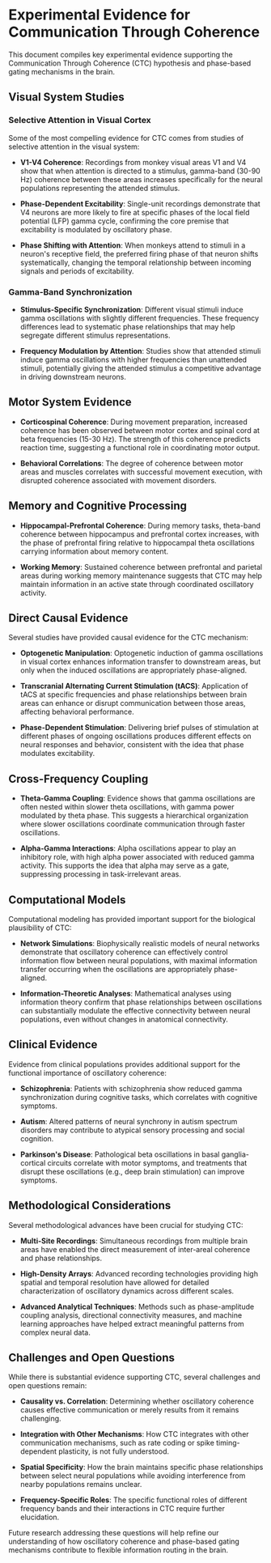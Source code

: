 # Experimental Evidence for Communication Through Coherence

This document compiles key experimental evidence supporting the Communication Through Coherence (CTC) hypothesis and phase-based gating mechanisms in the brain.

## Visual System Studies

### Selective Attention in Visual Cortex

Some of the most compelling evidence for CTC comes from studies of selective attention in the visual system:

- **V1-V4 Coherence**: Recordings from monkey visual areas V1 and V4 show that when attention is directed to a stimulus, gamma-band (30-90 Hz) coherence between these areas increases specifically for the neural populations representing the attended stimulus.

- **Phase-Dependent Excitability**: Single-unit recordings demonstrate that V4 neurons are more likely to fire at specific phases of the local field potential (LFP) gamma cycle, confirming the core premise that excitability is modulated by oscillatory phase.

- **Phase Shifting with Attention**: When monkeys attend to stimuli in a neuron's receptive field, the preferred firing phase of that neuron shifts systematically, changing the temporal relationship between incoming signals and periods of excitability.

### Gamma-Band Synchronization

- **Stimulus-Specific Synchronization**: Different visual stimuli induce gamma oscillations with slightly different frequencies. These frequency differences lead to systematic phase relationships that may help segregate different stimulus representations.

- **Frequency Modulation by Attention**: Studies show that attended stimuli induce gamma oscillations with higher frequencies than unattended stimuli, potentially giving the attended stimulus a competitive advantage in driving downstream neurons.

## Motor System Evidence

- **Corticospinal Coherence**: During movement preparation, increased coherence has been observed between motor cortex and spinal cord at beta frequencies (15-30 Hz). The strength of this coherence predicts reaction time, suggesting a functional role in coordinating motor output.

- **Behavioral Correlations**: The degree of coherence between motor areas and muscles correlates with successful movement execution, with disrupted coherence associated with movement disorders.

## Memory and Cognitive Processing

- **Hippocampal-Prefrontal Coherence**: During memory tasks, theta-band coherence between hippocampus and prefrontal cortex increases, with the phase of prefrontal firing relative to hippocampal theta oscillations carrying information about memory content.

- **Working Memory**: Sustained coherence between prefrontal and parietal areas during working memory maintenance suggests that CTC may help maintain information in an active state through coordinated oscillatory activity.

## Direct Causal Evidence

Several studies have provided causal evidence for the CTC mechanism:

- **Optogenetic Manipulation**: Optogenetic induction of gamma oscillations in visual cortex enhances information transfer to downstream areas, but only when the induced oscillations are appropriately phase-aligned.

- **Transcranial Alternating Current Stimulation (tACS)**: Application of tACS at specific frequencies and phase relationships between brain areas can enhance or disrupt communication between those areas, affecting behavioral performance.

- **Phase-Dependent Stimulation**: Delivering brief pulses of stimulation at different phases of ongoing oscillations produces different effects on neural responses and behavior, consistent with the idea that phase modulates excitability.

## Cross-Frequency Coupling

- **Theta-Gamma Coupling**: Evidence shows that gamma oscillations are often nested within slower theta oscillations, with gamma power modulated by theta phase. This suggests a hierarchical organization where slower oscillations coordinate communication through faster oscillations.

- **Alpha-Gamma Interactions**: Alpha oscillations appear to play an inhibitory role, with high alpha power associated with reduced gamma activity. This supports the idea that alpha may serve as a gate, suppressing processing in task-irrelevant areas.

## Computational Models

Computational modeling has provided important support for the biological plausibility of CTC:

- **Network Simulations**: Biophysically realistic models of neural networks demonstrate that oscillatory coherence can effectively control information flow between neural populations, with maximal information transfer occurring when the oscillations are appropriately phase-aligned.

- **Information-Theoretic Analyses**: Mathematical analyses using information theory confirm that phase relationships between oscillations can substantially modulate the effective connectivity between neural populations, even without changes in anatomical connectivity.

## Clinical Evidence

Evidence from clinical populations provides additional support for the functional importance of oscillatory coherence:

- **Schizophrenia**: Patients with schizophrenia show reduced gamma synchronization during cognitive tasks, which correlates with cognitive symptoms.

- **Autism**: Altered patterns of neural synchrony in autism spectrum disorders may contribute to atypical sensory processing and social cognition.

- **Parkinson's Disease**: Pathological beta oscillations in basal ganglia-cortical circuits correlate with motor symptoms, and treatments that disrupt these oscillations (e.g., deep brain stimulation) can improve symptoms.

## Methodological Considerations

Several methodological advances have been crucial for studying CTC:

- **Multi-Site Recordings**: Simultaneous recordings from multiple brain areas have enabled the direct measurement of inter-areal coherence and phase relationships.

- **High-Density Arrays**: Advanced recording technologies providing high spatial and temporal resolution have allowed for detailed characterization of oscillatory dynamics across different scales.

- **Advanced Analytical Techniques**: Methods such as phase-amplitude coupling analysis, directional connectivity measures, and machine learning approaches have helped extract meaningful patterns from complex neural data.

## Challenges and Open Questions

While there is substantial evidence supporting CTC, several challenges and open questions remain:

- **Causality vs. Correlation**: Determining whether oscillatory coherence causes effective communication or merely results from it remains challenging.

- **Integration with Other Mechanisms**: How CTC integrates with other communication mechanisms, such as rate coding or spike timing-dependent plasticity, is not fully understood.

- **Spatial Specificity**: How the brain maintains specific phase relationships between select neural populations while avoiding interference from nearby populations remains unclear.

- **Frequency-Specific Roles**: The specific functional roles of different frequency bands and their interactions in CTC require further elucidation.

Future research addressing these questions will help refine our understanding of how oscillatory coherence and phase-based gating mechanisms contribute to flexible information routing in the brain.
